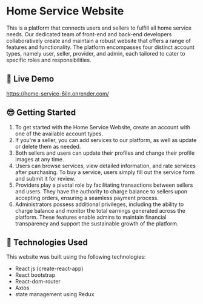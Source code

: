 # Home Service Website

This is a platform that connects users and sellers to fulfill all home service needs.
Our dedicated team of front-end and back-end developers collaboratively create and maintain a robust website that offers a range of features and functionality. 
The platform encompasses four distinct account types, namely user, seller, provider, and admin, each tailored to cater to specific roles and responsibilities.

## 📌  Live Demo
https://home-service-6iln.onrender.com/

## 😎 Getting Started

1. To get started with the Home Service Website, create an account with one of the available account types. 
2. If you're a seller, you can add services to our platform, as well as update or delete them as needed. 
3. Both sellers and users can update their profiles and change their profile images at any time.
4. Users can browse services, view detailed information, and rate services after purchasing. To buy a service, users simply fill out the service form and submit it for review.
5. Providers play a pivotal role by facilitating transactions between sellers and users. They have the authority to charge balance to sellers upon accepting orders, ensuring a seamless payment process.
6. Administrators possess additional privileges, including the ability to charge balance and monitor the total earnings generated across the platform. These features enable admins to maintain financial transparency and support the sustainable growth of the platform.

## 🚀 Technologies Used

This website was built using the following technologies:
- React js (create-react-app)
- React bootstrap
- React-dom-router
- Axios
- state management using Redux

